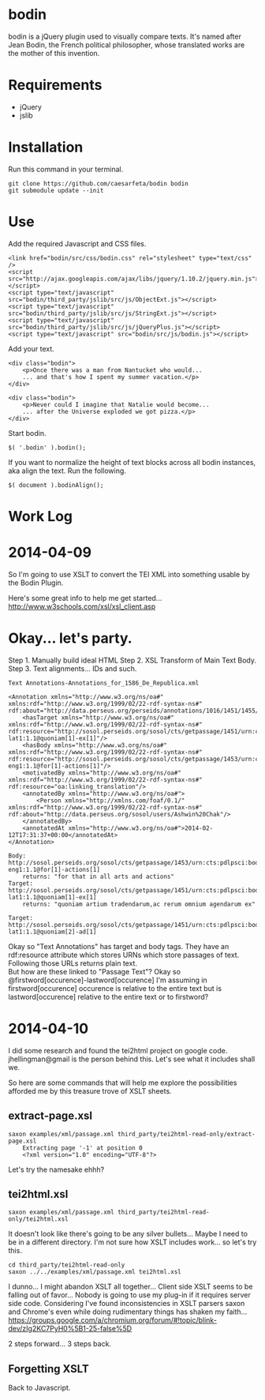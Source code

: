 # bodin
bodin is a jQuery plugin used to visually compare texts.
It's named after Jean Bodin, the French political philosopher, whose translated works are the mother of this invention.

# Requirements
* jQuery
* jslib

# Installation
Run this command in your terminal.

	git clone https://github.com/caesarfeta/bodin bodin
	git submodule update --init

# Use
Add the required Javascript and CSS files.

	<link href="bodin/src/css/bodin.css" rel="stylesheet" type="text/css" />	
	<script src="http://ajax.googleapis.com/ajax/libs/jquery/1.10.2/jquery.min.js"></script>
	<script type="text/javascript" src="bodin/third_party/jslib/src/js/ObjectExt.js"></script>
	<script type="text/javascript" src="bodin/third_party/jslib/src/js/StringExt.js"></script>
	<script type="text/javascript" src="bodin/third_party/jslib/src/js/jQueryPlus.js"></script>
	<script type="text/javascript" src="bodin/src/js/bodin.js"></script>

Add your text.

	<div class="bodin">
		<p>Once there was a man from Nantucket who would...
		... and that's how I spent my summer vacation.</p>
	</div>
	
	<div class="bodin">
		<p>Never could I imagine that Natalie would become...
		... after the Universe exploded we got pizza.</p>
	</div>

Start bodin.

	$( '.bodin' ).bodin();	

If you want to normalize the height of text blocks across all bodin instances, aka align the text.  Run the following.

	$( document ).bodinAlign();

# Work Log
# 2014-04-09
So I'm going to use XSLT to convert the TEI XML into something usable by the Bodin Plugin.

Here's some great info to help me get started...
http://www.w3schools.com/xsl/xsl_client.asp


# Okay... let's party.
Step 1.  Manually build ideal HTML
Step 2.  XSL Transform of Main Text Body.
Step 3.  Text alignments...  IDs and such.

	Text Annotations-Annotations_for_1586_De_Republica.xml

	<Annotation xmlns="http://www.w3.org/ns/oa#" xmlns:rdf="http://www.w3.org/1999/02/22-rdf-syntax-ns#" rdf:about="http://data.perseus.org/perseids/annotations/1016/1451/1455/138/3">
		<hasTarget xmlns="http://www.w3.org/ns/oa#" xmlns:rdf="http://www.w3.org/1999/02/22-rdf-syntax-ns#" rdf:resource="http://sosol.perseids.org/sosol/cts/getpassage/1451/urn:cts:pdlpsci:bodin.livrep.perseus-lat1:1.1@quoniam[1]-ex[1]"/>
		<hasBody xmlns="http://www.w3.org/ns/oa#" xmlns:rdf="http://www.w3.org/1999/02/22-rdf-syntax-ns#" rdf:resource="http://sosol.perseids.org/sosol/cts/getpassage/1453/urn:cts:pdlpsci:bodin.livrep.perseus-eng1:1.1@for[1]-actions[1]"/>
		<motivatedBy xmlns="http://www.w3.org/ns/oa#" xmlns:rdf="http://www.w3.org/1999/02/22-rdf-syntax-ns#" rdf:resource="oa:linking_translation"/>
		<annotatedBy xmlns="http://www.w3.org/ns/oa#">
			<Person xmlns="http://xmlns.com/foaf/0.1/" xmlns:rdf="http://www.w3.org/1999/02/22-rdf-syntax-ns#" rdf:about="http://data.perseus.org/sosol/users/Ashwin%20Chak"/>
		</annotatedBy>
		<annotatedAt xmlns="http://www.w3.org/ns/oa#">2014-02-12T17:31:37+00:00</annotatedAt>
	</Annotation>
	
	Body: http://sosol.perseids.org/sosol/cts/getpassage/1453/urn:cts:pdlpsci:bodin.livrep.perseus-eng1:1.1@for[1]-actions[1]
		returns: "for that in all arts and actions"
	Target: http://sosol.perseids.org/sosol/cts/getpassage/1451/urn:cts:pdlpsci:bodin.livrep.perseus-lat1:1.1@quoniam[1]-ex[1]
		returns: "quoniam artium tradendarum,ac rerum omnium agendarum ex"
		
	Target: http://sosol.perseids.org/sosol/cts/getpassage/1451/urn:cts:pdlpsci:bodin.livrep.perseus-lat1:1.1@quoniam[2]-ad[1]


Okay so "Text Annotations" has target and body tags.
They have an rdf:resource attribute which stores URNs which store passages of text.
Following those URLs returns plain text.  
But how are these linked to "Passage Text"?
Okay so @firstword[occurence]-lastword[occurence]
I'm assuming in firstword[occurence] occurence is relative to the entire text but is lastword[occurence] relative to the entire text or to firstword?

# 2014-04-10
I did some research and found the tei2html project on google code.
jhellingman@gmail is the person behind this.
Let's see what it includes shall we.

So here are some commands that will help me explore the possibilities afforded me by this treasure trove of XSLT sheets.

## extract-page.xsl 
	saxon examples/xml/passage.xml third_party/tei2html-read-only/extract-page.xsl
		Extracting page '-1' at position 0
		<?xml version="1.0" encoding="UTF-8"?>

Let's try the namesake ehhh?
## tei2html.xsl
	saxon examples/xml/passage.xml third_party/tei2html-read-only/tei2html.xsl

It doesn't look like there's going to be any silver bullets...
Maybe I need to be in a different directory.  I'm not sure how XSLT includes work... so let's try this.

	cd third_party/tei2html-read-only
	saxon ../../examples/xml/passage.xml tei2html.xsl

I dunno... I might abandon XSLT all together...  Client side XSLT seems to be falling out of favor...  Nobody is going to use my plug-in if it requires server side code.  Considering I've found inconsistencies in XSLT parsers saxon and Chrome's even while doing rudimentary things has shaken my faith...
https://groups.google.com/a/chromium.org/forum/#!topic/blink-dev/zIg2KC7PyH0%5B1-25-false%5D

2 steps forward... 3 steps back.

## Forgetting XSLT

Back to Javascript.